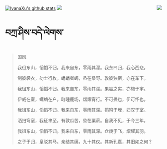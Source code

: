 [![IvanaXu's github stats](https://github-readme-stats.vercel.app/api?username=IvanaXu&show_icons=true&theme=vue-dark)](https://github.com/anuraghazra/github-readme-stats)
<img align="right" src="https://github-readme-stats.vercel.app/api/top-langs/?username=IvanaXu&langs_count=8&theme=graywhite" />
<img src="https://github-readme-stats.vercel.app/api/wakatime?username=IvanaXu&layout=compact&langs_count=8&theme=vue-dark&custom_title=ProgrammingTimes/Since-Jul.29.2021" />
# བཀྲ་ཤིས་བདེ་ལེགས་
> 国风
> 
> 我徂东山，慆慆不归。我来自东，零雨其濛。我东曰归，我心西悲。
> 
> 制彼裳衣，勿士行枚。蜎蜎者蠋，烝在桑野。敦彼独宿，亦在车下。
> 
> 我徂东山，慆慆不归。我来自东，零雨其濛。果臝之实，亦施于宇。
> 
> 伊威在室，蠨蛸在户。町畽鹿场，熠耀宵行。不可畏也，伊可怀也。
> 
> 我徂东山，慆慆不归。我来自东，零雨其濛。鹳鸣于垤，妇叹于室。
> 
> 洒扫穹窒，我征聿至。有敦瓜苦，烝在栗薪。自我不见，于今三年。
> 
> 我徂东山，慆慆不归。我来自东，零雨其濛。仓庚于飞，熠耀其羽。
> 
> 之子于归，皇驳其马。亲结其缡，九十其仪。其新孔嘉，其旧如之何？
>
